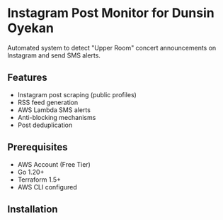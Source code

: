 # Instagram Post Monitor for Dunsin Oyekan

Automated system to detect "Upper Room" concert announcements on Instagram and send SMS alerts.

## Features
- Instagram post scraping (public profiles)
- RSS feed generation
- AWS Lambda SMS alerts
- Anti-blocking mechanisms
- Post deduplication

## Prerequisites
- AWS Account (Free Tier)
- Go 1.20+
- Terraform 1.5+
- AWS CLI configured

## Installation
